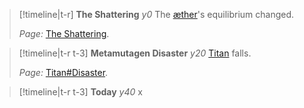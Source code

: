 > [!timeline|t-r] **The Shattering** *y0*
> The [æther](<../Æther/Æther.md>)'s equilibrium changed.
> 
> *Page:* [The Shattering](<./The Shattering.md>).

> [!timeline|t-r t-3] **Metamutagen Disaster** *y20*
> [Titan](<../Locations/Eastern Citadels/Titan.md>) falls.
> 
> *Page:* [Titan#Disaster](<../Locations/Eastern Citadels/Titan.md#Disaster>).

> [!timeline|t-r t-3] **Today** *y40*
> x